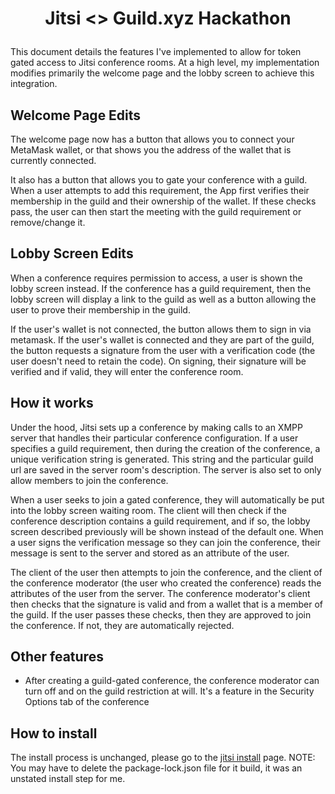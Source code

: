 # <p align="center">Jitsi <> Guild.xyz Hackathon</p>

This document details the features I've implemented to allow for token gated access to Jitsi conference rooms. At a high level, my implementation modifies primarily the welcome page and the lobby screen to achieve this integration. 

## Welcome Page Edits

The welcome page now has a button that allows you to connect your MetaMask wallet, or that shows you the address of the wallet that is currently connected. 

It also has a button that allows you to gate your conference with a guild. When a user attempts to add this requirement, the App first verifies their membership in the guild and their ownership of the wallet. If these checks pass, the user can then start the meeting with the guild requirement or remove/change it.


## Lobby Screen Edits

When a conference requires permission to access, a user is shown the lobby screen instead. If the conference has a guild requirement, then the lobby screen will display a link to the guild as well as a button allowing the user to prove their membership in the guild.

If the user's wallet is not connected, the button allows them to sign in via metamask. If the user's wallet is connected and they are part of the guild, the button requests a signature from the user with a verification code (the user doesn't need to retain the code). On signing, their signature will be verified and if valid, they will enter the conference room. 


## How it works

Under the hood, Jitsi sets up a conference by making calls to an XMPP server that handles their particular conference configuration. If a user specifies a guild requirement, then during the creation of the conference, a unique verification string is generated. This string and the particular guild url are saved in the server room's description. The server is also set to only allow members to join the conference.

When a user seeks to join a gated conference, they will automatically be put into the lobby screen waiting room. The client will then check if the conference description contains a guild requirement, and if so, the lobby screen described previously will be shown instead of the default one. When a user signs the verification message so they can join the conference, their message is sent to the server and stored as an attribute of the user. 

The client of the user then attempts to join the conference, and the client of the conference moderator (the user who created the conference) reads the attributes of the user from the server. The conference moderator's client then checks that the signature is valid and from a wallet that is a member of the guild. If the user passes these checks, then they are approved to join the conference. If not, they are automatically rejected.

## Other features

* After creating a guild-gated conference, the conference moderator can turn off and on the guild restriction at will. It's a feature in the Security Options tab of the conference


## How to install

The install process is unchanged, please go to the [jitsi install](https://jitsi.github.io/handbook/docs/dev-guide/dev-guide-web) page.
NOTE: You may have to delete the package-lock.json file for it build, it was an unstated install step for me.
